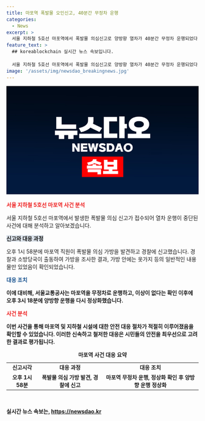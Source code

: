 ```yaml
---
title: 마포역 폭발물 오인신고, 40분간 무정차 운행
categories:
  - News
excerpt: >
  서울 지하철 5호선 마포역에서 폭발물 의심신고로 양방향 열차가 40분간 무정차 운행되었다. 가방 속 옷가지 확인 후 이상 없어, 정상 운행으로 복귀. SeoKyeong_com.
feature_text: >
  ## koreablockchain 실시간 뉴스 속보입니다.

  서울 지하철 5호선 마포역에서 폭발물 의심신고로 양방향 열차가 40분간 무정차 운행되었다. 가방 속 옷가지 확인 후 이상 없어, 정상 운행으로 복귀. SeoKyeong_com.
image: '/assets/img/newsdao_breakingnews.jpg'
---
```


<p><img src="/assets/img/newsdao_breakingnews.jpg" alt="koreablockchain 속보" /></p>

<p><b><span style="color: #ee2323;">서울 지하철 5호선 마포역 사건 분석</span></b></p>

<p data-ke-size="size16">서울 지하철 5호선 마포역에서 발생한 폭발물 의심 신고가 접수되어 열차 운행이 중단된 사건에 대해 분석하고 알아보겠습니다.</p>

<p><b><span style="background-color: #21538527;">신고와 대응 과정</span></b></p>

<p data-ke-size="size16">오후 1시 58분에 마포역 직원이 폭발물 의심 가방을 발견하고 경찰에 신고했습니다. 경찰과 소방당국이 출동하여 가방을 조사한 결과, 가방 안에는 옷가지 등의 일반적인 내용물만 있었음이 확인되었습니다.</p>

<p><b><span style="color: #1a5490;">대응 조치</span><b></p>

<p data-ke-size="size16">이에 대비해, 서울교통공사는 마포역을 무정차로 운행하고, 이상이 없다는 확인 이후에 오후 3시 18분에 양방향 운행을 다시 정상화했습니다.</p>

<p><b><span style="color: #ee2323;">사건 분석</span></b></p>

<p data-ke-size="size16">이번 사건을 통해 마포역 및 지하철 시설에 대한 안전 대응 절차가 적절히 이루어졌음을 확인할 수 있었습니다. 이러한 신속하고 철저한 대응은 시민들의 안전을 최우선으로 고려한 결과로 평가됩니다.</p>

<table>
   <caption>마포역 사건 대응 요약</caption>
   <tr>
      <td style="text-align: center; height: 17px;"><b>신고시각</b></td>
      <td style="text-align: center; height: 17px;"><b>대응 과정</b></td>
      <td style="text-align: center; height: 17px;"><b>대응 조치</b></td>
   </tr>
   <tr>
      <td style="text-align: center; height: 17px;">오후 1시 58분</td>
      <td style="text-align: center; height: 17px;">폭발물 의심 가방 발견, 경찰에 신고</td>
      <td style="text-align: center; height: 17px;">마포역 무정차 운행, 정상화 확인 후 양방향 운행 정상화</td>
   </tr>
</table>

<p data-ke-size="size16">&nbsp;</p>
실시간 뉴스 속보는, <a href="https://newsdao.kr" rel="dofollow">https://newsdao.kr</a>


